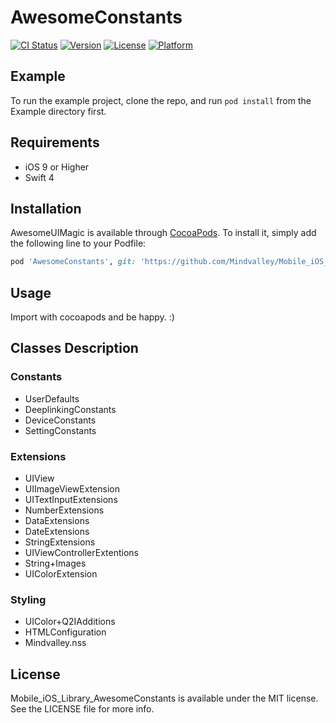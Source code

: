 # AwesomeConstants

[![CI Status](http://img.shields.io/travis/evandro@itsdayoff.com/AwesomeConstants.svg?style=flat)](https://travis-ci.org/evandro@itsdayoff.com/AwesomeConstants)
[![Version](https://img.shields.io/cocoapods/v/AwesomeConstants.svg?style=flat)](http://cocoapods.org/pods/AwesomeConstants)
[![License](https://img.shields.io/cocoapods/l/AwesomeConstants.svg?style=flat)](http://cocoapods.org/pods/AwesomeConstants)
[![Platform](https://img.shields.io/cocoapods/p/AwesomeConstants.svg?style=flat)](http://cocoapods.org/pods/AwesomeConstants)

## Example

To run the example project, clone the repo, and run `pod install` from the Example directory first.

## Requirements

- iOS 9 or Higher
- Swift 4

## Installation

AwesomeUIMagic is available through [CocoaPods](http://cocoapods.org). To install
it, simply add the following line to your Podfile:

```ruby
pod 'AwesomeConstants', git: 'https://github.com/Mindvalley/Mobile_iOS_Library_AwesomeConstants', tag: '0.2.4.1'
```

## Usage

Import with cocoapods and be happy. :)

## Classes Description

### Constants

- UserDefaults
- DeeplinkingConstants
- DeviceConstants
- SettingConstants

### Extensions

- UIView
- UIImageViewExtension
- UITextInputExtensions
- NumberExtensions
- DataExtensions
- DateExtensions
- StringExtensions
- UIViewControllerExtentions
- String+Images
- UIColorExtension

### Styling

- UIColor+Q2IAdditions
- HTMLConfiguration
- Mindvalley.nss

## License

Mobile_iOS_Library_AwesomeConstants is available under the MIT license. See the LICENSE file for more info.

